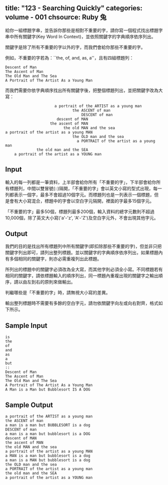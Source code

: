 title: "123 - Searching Quickly"
categories: volume - 001
chsource: Ruby 兔
---

給你一組標題字串，並告訴你那些是相對不重要的字，請你寫一個程式找出標題字串中所有關鍵字(Key Word In Context)，並依照關鍵字的字典順序依序列出。

關鍵字是除了所有不重要的字以外的字，而我們會給你那些不重要的字。

例如，不重要的字若為：``the, of, and, as, a''，且有四組標題列：

	Descent of Man
	The Ascent of Man
	The Old Man and The Sea
	A Portrait of The Artist As a Young Man

而我們需要你依字典順序找出所有關鍵字後，把整個標題列出，並把關鍵字改為大寫：

	                      a portrait of the ARTIST as a young man
	                              the ASCENT of man
	                                  DESCENT of man
	                       descent of MAN
	                    the ascent of MAN
	                          the old MAN and the sea
	a portrait of the artist as a young MAN
	                              the OLD man and the sea
	                                a PORTRAIT of the artist as a young man
	              the old man and the SEA
	    a portrait of the artist as a YOUNG man

## Input ##

輸入的每一列都是一筆資料，上半部會給你所有「不重要的字」，下半部會給你所有標題列，中間以雙冒號(::)隔開，「不重要的字」會以英文小寫的型式出現，每一列都表示一個字，最多不會超過10個字元。而標題列也是一列表示一個標題，但是會有大小寫混合，標題中的字會以空白字元隔開，裡面的字最多15個字元。

「不重要的字」最多50個，標題列最多200個，輸入資料的總字元數則不超過10,000個，除了英文大小寫('a'-'z', 'A'-'Z')及空白字元外，不會出現其他字元。

## Output ##

我們的目的是找出所有標題列中所有關鍵字(即扣除那些不重要的字)，但並非只把關鍵字列出即可，請列出整列標題。並以關鍵字的字典順序依序列出，如果標題內有多個相同的關鍵字，則亦必需重複列出此標題。

所列出的標題中的關鍵字必須改為全大寫，而其他字則必須全小寫。不同標題若有相同的關鍵字，請依標題輸入的順序列出，同一標題內重複出現的關鍵字之輸出順序，請以由左到右的原則來做輸出。

判繼哪些是「不重要的字」時，請無視大小寫的差異。

輸出整列標題時不需要有多餘的空白字元，請勿依關鍵字向左或向右對齊，格式如下所示。

## Sample Input ##

	is
	the
	of
	and
	as
	a
	but
	::
	Descent of Man
	The Ascent of Man
	The Old Man and The Sea
	A Portrait of The Artist As a Young Man
	A Man is a Man but Bubblesort IS A DOG

## Sample Output ##

	a portrait of the ARTIST as a young man
	the ASCENT of man
	a man is a man but BUBBLESORT is a dog
	DESCENT of man
	a man is a man but bubblesort is a DOG
	descent of MAN
	the ascent of MAN
	the old MAN and the sea
	a portrait of the artist as a young MAN
	a MAN is a man but bubblesort is a dog
	a man is a MAN but bubblesort is a dog
	the OLD man and the sea
	a PORTRAIT of the artist as a young man
	the old man and the SEA
	a portrait of the artist as a YOUNG man
